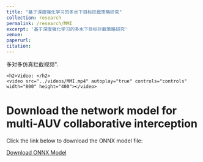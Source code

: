 ```yaml
---
title: "基于深度强化学习的多水下目标拦截策略研究"
collection: research
permalink: /research/MMI
excerpt: '基于深度强化学习的多水下目标拦截策略研究'
venue:
paperurl:
citation:
---
```


<html lang="en">
<head>
    <meta charset="UTF-8">
    <meta name="viewport" content="width=device-width, initial-scale=1.0">
    <title>Supporting Material</title>
</head>
<body>
    <p>多对多仿真拦截视频".</p>

    <h2>Video: </h2>
    <video src="../videos/MMI.mp4" autoplay="true" controls="controls" width="800" height="400"></video>

</body>
<body>
    <h1>Download the network model for multi-AUV collaborative interception</h1>
    <p>Click the link below to download the ONNX model file:</p>
    <a href="../OtherMaterial/MMI.onnx" download>Download ONNX Model</a>
</body>
</html>
